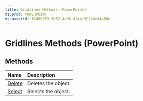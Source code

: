 ```yaml
---
title: Gridlines Methods (PowerPoint)
ms.prod: POWERPOINT
ms.assetid: f246b259-9b52-4e06-8f4b-902f4cd4a56d
---
```



# Gridlines Methods (PowerPoint)

## Methods



|**Name**|**Description**|
|:-----|:-----|
|[Delete](gridlines-delete-method-powerpoint.md)|Deletes the object.|
|[Select](gridlines-select-method-powerpoint.md)|Selects the object.|

